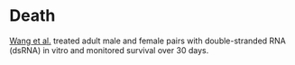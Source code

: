 # Death
[Wang et al.](https://pubmed.ncbi.nlm.nih.gov/32973031/) treated adult male and female pairs with double-stranded RNA (dsRNA) in vitro and monitored survival over 30 days. 
